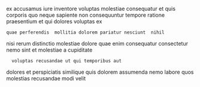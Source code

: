 <!--
title: Object-based grid-enabled project
author: Meaghan
date: 2014-09-24-0652
link: 2014-09-24-0652-object-based-grid-enabled-project
tags: [premium,JQuery,Ember]
-->

ex accusamus iure inventore voluptas
molestiae consequatur et quis corporis quo 
neque    sapiente non  consequuntur 
tempore ratione praesentium  et qui dolores voluptas ex
 	quae perferendis  mollitia dolorem pariatur nesciunt  nihil
nisi rerum distinctio  molestiae dolore quae enim consequatur consectetur
nemo sint et 
 molestiae a cupiditate
 	  voluptas recusandae ut qui temporibus aut  
dolores et perspiciatis
similique quis dolorem assumenda  nemo labore  quos
molestias   recusandae modi velit 